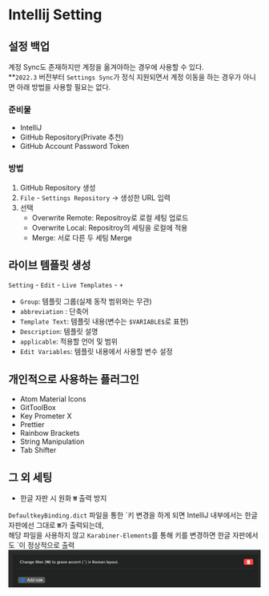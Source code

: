 # Intellij Setting

## 설정 백업

계정 Sync도 존재하지만 계정을 옮겨야하는 경우에 사용할 수 있다.  
**`2022.3` 버전부터 `Settings Sync`가 정식 지원되면서 계정 이동을 하는 경우가 아니면 아래 방법을 사용할 필요는 없다.


### 준비물

- IntelliJ
- GitHub Repository(Private 추천)
- GitHub Account Password Token

### 방법

1. GitHub Repository 생성
2. `File` - `Settings Repository` -> 생성한 URL 입력
3. 선택
    - Overwrite Remote: Repositroy로 로컬 세팅 업로드
    - Overwrite Local: Repositroy의 세팅을 로컬에 적용
    - Merge: 서로 다른 두 세팅 Merge

## 라이브 템플릿 생성

`Setting` - `Edit` - `Live Templates` - `+`

- `Group`: 템플릿 그룹(실제 동작 범위와는 무관)
- `abbreviation` : 단축어
- `Template Text`: 템플릿 내용(변수는 `$VARIABLE$`로 표현)
- `Description`: 템플릿 설명
- `applicable`: 적용할 언어 및 범위
- `Edit Variables`: 템플릿 내용에서 사용할 변수 설정

## 개인적으로 사용하는 플러그인

- Atom Material Icons
- GitToolBox
- Key Prometer X
- Prettier
- Rainbow Brackets
- String Manipulation
- Tab Shifter

## 그 외 세팅

- 한글 자판 시 원화 `₩` 출력 방지

`DefaultkeyBinding.dict` 파일을 통한 \`키 변경을 하게 되면 IntelliJ 내부에서는 한글 자판에선 그대로 `₩`가 출력되는데,  
해당 파일을 사용하지 않고 `Karabiner-Elements`를 통해 키를 변경하면 한글 자판에서도 \`이 정상적으로 출력
![img.png](../image/karabiner.png)